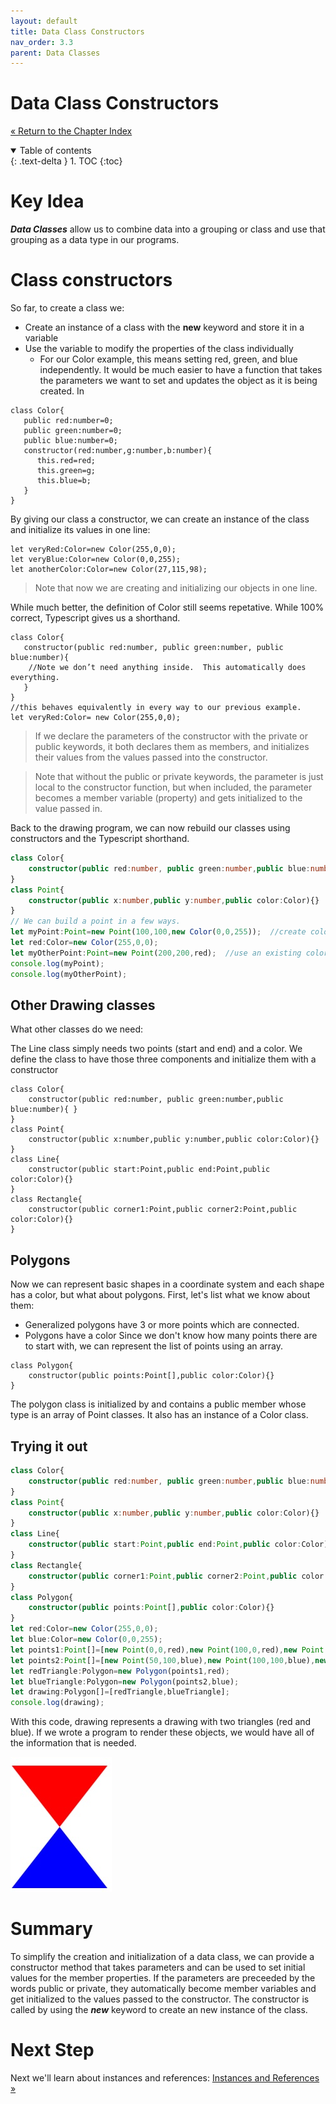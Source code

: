 ```yaml
---
layout: default
title: Data Class Constructors
nav_order: 3.3
parent: Data Classes
---
```


# Data Class Constructors
[&laquo; Return to the Chapter Index](index.md)

<details open markdown="block">
  <summary>
    Table of contents
  </summary>
  {: .text-delta }
1. TOC
{:toc}
</details>

# Key Idea
***Data Classes*** allow us to combine data into a grouping or class and use that grouping as a data type in our programs.
# Class constructors
So far, to create a class we:
* Create an instance of a class with the __new__ keyword and store it in a variable
* Use the variable to modify the properties of the class individually
	* For our Color example, this means setting red, green, and blue independently.
It would be much easier to have a function that takes the parameters we want to set and updates the object as it is being created.  In 
```
class Color{
   public red:number=0;
   public green:number=0;
   public blue:number=0;
   constructor(red:number,g:number,b:number){
	  this.red=red;
	  this.green=g;
	  this.blue=b;
   }
}
```
By giving our class a constructor, we can create an instance of the class and initialize its values in one line:
```
let veryRed:Color=new Color(255,0,0);
let veryBlue:Color=new Color(0,0,255);
let anotherColor:Color=new Color(27,115,98);
```
> Note that now we are creating and initializing our objects in one line.

While much better, the definition of Color still seems repetative.  While 100% correct, Typescript gives us a shorthand.
```
class Color{
   constructor(public red:number, public green:number, public blue:number){
	//Note we don’t need anything inside.  This automatically does everything.
   }
}
//this behaves equivalently in every way to our previous example.
let veryRed:Color= new Color(255,0,0);
```
> If we declare the parameters of the constructor with the private or public keywords, it both declares them as members, and initializes their values from the values passed into the constructor.

>Note that without the public or private keywords, the parameter is just local to the constructor function, but when included, the parameter becomes a member variable (property) and gets initialized to the value passed in.

Back to the drawing program, we can now rebuild our classes using constructors and the Typescript shorthand.

```typescript
class Color{
	constructor(public red:number, public green:number,public blue:number){ }
}
class Point{
	constructor(public x:number,public y:number,public color:Color){}
}
// We can build a point in a few ways.
let myPoint:Point=new Point(100,100,new Color(0,0,255));  //create color on the fly
let red:Color=new Color(255,0,0);
let myOtherPoint:Point=new Point(200,200,red);  //use an existing color object
console.log(myPoint);
console.log(myOtherPoint);
```

## Other Drawing classes
What other classes do we need:

The Line class simply needs two points (start and end) and a color.  We define the class to have those three components and initialize them with a constructor
```
class Color{
	constructor(public red:number, public green:number,public blue:number){ }
}
class Point{
	constructor(public x:number,public y:number,public color:Color){}
}
class Line{
	constructor(public start:Point,public end:Point,public color:Color){}
}
class Rectangle{
	constructor(public corner1:Point,public corner2:Point,public color:Color){}
}
```
## Polygons
Now we can represent basic shapes in a coordinate system and each shape has a color, but what about polygons.  First, let's list what we know about them:
* Generalized polygons have 3 or more points which are connected.
* Polygons have a color
Since we don't know how many points there are to start with, we can represent the list of points using an array.
```
class Polygon{
	constructor(public points:Point[],public color:Color){}
}
```
The polygon class is initialized by and contains a public member whose type is an array of Point classes.  It also has an instance of a Color class.

## Trying it out
```typescript
class Color{
	constructor(public red:number, public green:number,public blue:number){ }
}
class Point{
	constructor(public x:number,public y:number,public color:Color){}
}
class Line{
	constructor(public start:Point,public end:Point,public color:Color){}
}
class Rectangle{
	constructor(public corner1:Point,public corner2:Point,public color:Color){}
}
class Polygon{
	constructor(public points:Point[],public color:Color){}
}
let red:Color=new Color(255,0,0);
let blue:Color=new Color(0,0,255);
let points1:Point[]=[new Point(0,0,red),new Point(100,0,red),new Point(50,100,red)];
let points2:Point[]=[new Point(50,100,blue),new Point(100,100,blue),new Point(0,100,blue)];
let redTriangle:Polygon=new Polygon(points1,red);
let blueTriangle:Polygon=new Polygon(points2,blue);
let drawing:Polygon[]=[redTriangle,blueTriangle];
console.log(drawing);
```
With this code, drawing represents a drawing with two triangles (red and blue).  If we wrote a program to render these objects, we would have all of the information that is needed.

![](../../assets/images/drawing_1.jpg)


# Summary
To simplify the creation and initialization of a data class, we can provide a constructor method that takes parameters and can be used to set initial values for the member properties.  If the parameters are preceeded by the words public or private, they automatically become member variables and get initialized to the values passed to the constructor.  The constructor is called by using the ***new*** keyword to create an new instance of the class.
# Next Step

Next we'll learn about instances and references: [Instances and References &raquo;](references.md)